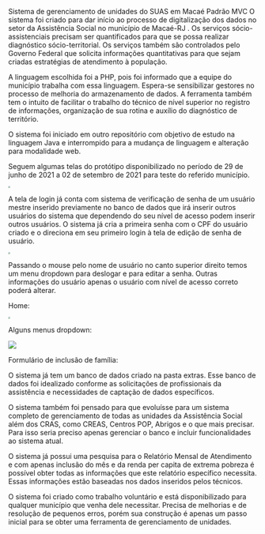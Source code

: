 Sistema de gerenciamento de unidades do SUAS em Macaé Padrão MVC O sistema foi criado para dar início ao processo de digitalização dos dados no setor da Assistência Social no município de Macaé-RJ . Os serviços sócio-assistenciais precisam ser quantificados para que se possa realizar diagnóstico sócio-territorial. Os serviços também são controlados pelo Governo Federal que solicita informações quantitativas para que sejam criadas estratégias de atendimento à população.

A linguagem escolhida foi a PHP, pois foi informado que a equipe do município trabalha com essa linguagem. Espera-se sensibilizar gestores no processo de melhoria do armazenamento de dados. A ferramenta também tem o intuito de facilitar o trabalho do técnico de nível superior no registro de informações, organização de sua rotina e auxílio do diagnóstico de território. 

O sistema foi iniciado em outro repositório com objetivo de estudo na linguagem Java e interrompido para a mudança de linguagem e alteração para modalidade web. 



Seguem algumas telas do protótipo disponibilizado no período de 29 de junho de 2021 a 02 de setembro de 2021 para teste do referido município.

<img src="D:\PROJETOS\CRAS\public\assets\images\tela_login_cras.png" style="zoom:25%;" />

A tela de login já conta com sistema de verificação de senha de um usuário mestre inserido previamente no banco de dados que irá inserir outros usuários do sistema que dependendo do seu nível de acesso podem inserir outros usuários. O sistema já cria a primeira senha com o CPF do usuário criado e o direciona em seu primeiro login à tela de edição de senha de usuário.

<img src="D:\PROJETOS\CRAS\public\assets\images\editar_usuario.png" style="zoom:25%;" />

Passando o mouse pelo nome de usuário no canto superior direito temos um menu dropdown para deslogar e para editar a senha. Outras informações do usuário apenas o usuário com nível de acesso correto poderá alterar.

Home:

<img src="D:\PROJETOS\CRAS\public\assets\images\home.png" style="zoom:25%;" />

Alguns menus dropdown:

![](D:\PROJETOS\CRAS\public\assets\images\familia_dropdown.png)

Formulário de inclusão de família:



O sistema já tem um banco de dados criado na pasta extras. Esse banco de dados foi idealizado conforme as solicitações de profissionais da assistência e necessidades de captação de dados específicos.

O sistema também foi pensado para que evoluísse para um sistema completo de gerenciamento de todas as unidades da Assistência Social além dos CRAS, como CREAS, Centros POP, Abrigos e o que mais precisar. Para isso seria preciso apenas gerenciar o banco e incluir funcionalidades ao sistema atual. 

O sistema já possui uma pesquisa para o Relatório Mensal de Atendimento e com apenas inclusão do mês e da renda per capita de extrema pobreza é possível obter todas as informações que este relatório específico necessita. Essas informações estão baseadas nos dados inseridos pelos técnicos.

O sistema foi criado como trabalho voluntário e está disponibilizado para qualquer município que venha dele necessitar. Precisa de melhorias e de resolução de pequenos erros, porém sua construção é apenas um passo inicial para se obter uma ferramenta de gerenciamento de unidades.